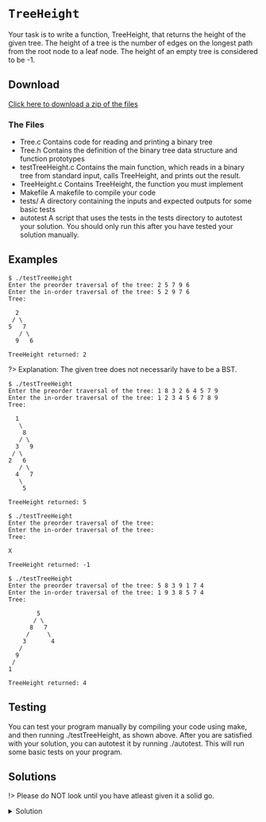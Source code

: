 # `TreeHeight`

Your task is to write a function, TreeHeight, that returns the height of the given tree. The height of a tree is the number of edges on the longest path from the root node to a leaf node. The height of an empty tree is considered to be -1.

## Download

[Click here to download a zip of the files](https://github.com/BraedonWooding/CseExamRevision/raw/main/docs/2521/Trees/TreeHeight.zip ':ignore')

### The Files

- Tree.c	Contains code for reading and printing a binary tree
- Tree.h	Contains the definition of the binary tree data structure and function prototypes
- testTreeHeight.c	Contains the main function, which reads in a binary tree from standard input, calls TreeHeight, and prints out the result.
- TreeHeight.c	Contains TreeHeight, the function you must implement
- Makefile	A makefile to compile your code
- tests/	A directory containing the inputs and expected outputs for some basic tests
- autotest	A script that uses the tests in the tests directory to autotest your solution. You should only run this after you have tested your solution manually.

## Examples

```
$ ./testTreeHeight
Enter the preorder traversal of the tree: 2 5 7 9 6
Enter the in-order traversal of the tree: 5 2 9 7 6
Tree:

  2
 / \
5   7
   / \
  9   6

TreeHeight returned: 2
```

?> Explanation: The given tree does not necessarily have to be a BST.

```
$ ./testTreeHeight
Enter the preorder traversal of the tree: 1 8 3 2 6 4 5 7 9
Enter the in-order traversal of the tree: 1 2 3 4 5 6 7 8 9
Tree:

  1
   \
    8
   / \
  3   9
 / \
2   6
   / \
  4   7
   \
    5

TreeHeight returned: 5
```

```
$ ./testTreeHeight
Enter the preorder traversal of the tree: 
Enter the in-order traversal of the tree: 
Tree:

X

TreeHeight returned: -1
```

```
$ ./testTreeHeight
Enter the preorder traversal of the tree: 5 8 3 9 1 7 4
Enter the in-order traversal of the tree: 1 9 3 8 5 7 4
Tree:

        5
       / \
      8   7
     /     \
    3       4
   /
  9
 /
1

TreeHeight returned: 4
```

## Testing

You can test your program manually by compiling your code using make, and then running ./testTreeHeight, as shown above. After you are satisfied with your solution, you can autotest it by running ./autotest. This will run some basic tests on your program.

## Solutions

!> Please do NOT look until you have atleast given it a solid go.

<details>
<summary>Solution</summary>

```c
int TreeHeight(Tree t) {
  if (t == NULL) {
    return -1;
  } else if (t->left == NULL && t->right == NULL) {
    return 0;
  } else {
    int left = TreeHeight(t->left);
    int right = TreeHeight(t->right);
    if (left > right) {
      return left + 1;
    } else {
      return right + 1;
    }
  }
}
```

</details>
